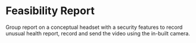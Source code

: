 # Feasibility Report

Group report on a conceptual headset with a security features to record unusual health report, record and send the video using the in-built camera.
